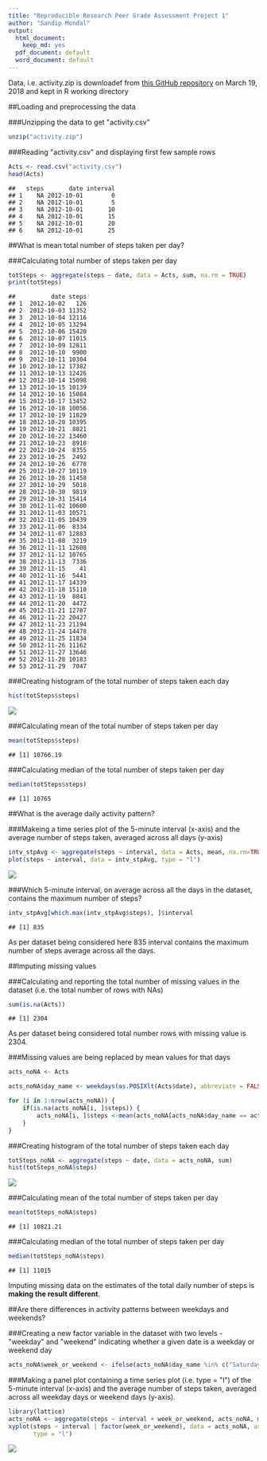 ```yaml
---
title: "Reproducible Research Peer Grade Assessment Project 1"
author: "Sandip Mondal"
output:
  html_document:
    keep_md: yes
  pdf_document: default
  word_document: default
---  
```

  
Data, i.e. activity.zip is downloadef from [this GitHub repository](http://github.com/rdpeng/RepData_PeerAssessment1) on March 19, 2018 and kept in R working directory
  
  
  
##Loading and preprocessing the data
  
  
  
###Unzipping the data to get "activity.csv"

```r
unzip("activity.zip")
```
  
  
###Reading "activity.csv" and displaying first few sample rows

```r
Acts <- read.csv("activity.csv")
head(Acts)
```

```
##   steps       date interval
## 1    NA 2012-10-01        0
## 2    NA 2012-10-01        5
## 3    NA 2012-10-01       10
## 4    NA 2012-10-01       15
## 5    NA 2012-10-01       20
## 6    NA 2012-10-01       25
```
  
  
  
##What is mean total number of steps taken per day?
  
  
  
###Calculating total number of steps taken per day

```r
totSteps <- aggregate(steps ~ date, data = Acts, sum, na.rm = TRUE)
print(totSteps)
```

```
##          date steps
## 1  2012-10-02   126
## 2  2012-10-03 11352
## 3  2012-10-04 12116
## 4  2012-10-05 13294
## 5  2012-10-06 15420
## 6  2012-10-07 11015
## 7  2012-10-09 12811
## 8  2012-10-10  9900
## 9  2012-10-11 10304
## 10 2012-10-12 17382
## 11 2012-10-13 12426
## 12 2012-10-14 15098
## 13 2012-10-15 10139
## 14 2012-10-16 15084
## 15 2012-10-17 13452
## 16 2012-10-18 10056
## 17 2012-10-19 11829
## 18 2012-10-20 10395
## 19 2012-10-21  8821
## 20 2012-10-22 13460
## 21 2012-10-23  8918
## 22 2012-10-24  8355
## 23 2012-10-25  2492
## 24 2012-10-26  6778
## 25 2012-10-27 10119
## 26 2012-10-28 11458
## 27 2012-10-29  5018
## 28 2012-10-30  9819
## 29 2012-10-31 15414
## 30 2012-11-02 10600
## 31 2012-11-03 10571
## 32 2012-11-05 10439
## 33 2012-11-06  8334
## 34 2012-11-07 12883
## 35 2012-11-08  3219
## 36 2012-11-11 12608
## 37 2012-11-12 10765
## 38 2012-11-13  7336
## 39 2012-11-15    41
## 40 2012-11-16  5441
## 41 2012-11-17 14339
## 42 2012-11-18 15110
## 43 2012-11-19  8841
## 44 2012-11-20  4472
## 45 2012-11-21 12787
## 46 2012-11-22 20427
## 47 2012-11-23 21194
## 48 2012-11-24 14478
## 49 2012-11-25 11834
## 50 2012-11-26 11162
## 51 2012-11-27 13646
## 52 2012-11-28 10183
## 53 2012-11-29  7047
```
  
  
  
###Creating histogram of the total number of steps taken each day

```r
hist(totSteps$steps)
```

![](PA1_template_files/figure-html/create_tot_steps_hist-1.png)<!-- -->
  
  
  
###Calculating mean of the total number of steps taken per day

```r
mean(totSteps$steps)
```

```
## [1] 10766.19
```
  
  
  
###Calculating median of the total number of steps taken per day

```r
median(totSteps$steps)
```

```
## [1] 10765
```
  
  
  
##What is the average daily activity pattern?
  
  
  
###Makeing a time series plot of the 5-minute interval (x-axis) and the average number of steps taken, averaged across all days (y-axis)

```r
intv_stpAvg <- aggregate(steps ~ interval, data = Acts, mean, na.rm=TRUE)
plot(steps ~ interval, data = intv_stpAvg, type = "l")
```

![](PA1_template_files/figure-html/time_series_plot-1.png)<!-- -->
  
  
  
###Which 5-minute interval, on average across all the days in the dataset, contains the maximum number of steps?

```r
intv_stpAvg[which.max(intv_stpAvg$steps), ]$interval
```

```
## [1] 835
```
  
As per dataset being considered here 835 interval contains the maximum number of steps average across all the days.
  
  
  
##Imputing missing values
  
  
 
###Calculating and reporting the total number of missing values in the dataset (i.e. the total number of rows with NAs)

```r
sum(is.na(Acts))
```

```
## [1] 2304
```
  
As per dataset being considered total number rows with missing value is 2304.
  
  
 
###Missing values are being replaced by mean values for that days

```r
acts_noNA <- Acts

acts_noNA$day_name <- weekdays(as.POSIXlt(Acts$date), abbreviate = FALSE)

for (i in 1:nrow(acts_noNA)) {
    if(is.na(acts_noNA[i, ]$steps)) {
        acts_noNA[i, ]$steps <-mean(acts_noNA[acts_noNA$day_name == acts_noNA[i, ]$day_name,]$steps, na.rm = TRUE)
    }
}
```
  
  
  
###Creating histogram of the total number of steps taken each day

```r
totSteps_noNA <- aggregate(steps ~ date, data = acts_noNA, sum)
hist(totSteps_noNA$steps)
```

![](PA1_template_files/figure-html/create_tot_steps_hist_noNA-1.png)<!-- -->
  
  
  
###Calculating mean of the total number of steps taken per day

```r
mean(totSteps_noNA$steps)
```

```
## [1] 10821.21
```
  
  
  
###Calculating median of the total number of steps taken per day

```r
median(totSteps_noNA$steps)
```

```
## [1] 11015
```
  
Imputing missing data on the estimates of the total daily number of steps is **making the result different**.
  
  
  
##Are there differences in activity patterns between weekdays and weekends?
  
  
###Creating a new factor variable in the dataset with two levels - "weekday" and "weekend" indicating whether a given date is a weekday or weekend day

```r
acts_noNA$week_or_weekend <- ifelse(acts_noNA$day_name %in% c("Saturday", "Sunday"), "weekend", "weekday")
```
  
  
  
###Making a panel plot containing a time series plot (i.e. type = "l") of the 5-minute interval (x-axis) and the average number of steps taken, averaged across all weekday days or weekend days (y-axis).

```r
library(lattice)
acts_noNA <- aggregate(steps ~ interval + week_or_weekend, acts_noNA, mean)
xyplot(steps ~ interval | factor(week_or_weekend), data = acts_noNA, aspect = 1/2, 
       type = "l")
```

![](PA1_template_files/figure-html/create_panel_plt-1.png)<!-- -->

